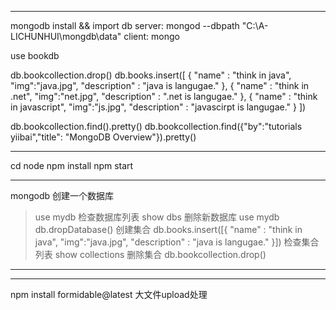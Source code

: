 --------------------------------------------------------------------------------
mongodb install && import db
server: mongod --dbpath "C:\A-LICHUNHUI\mongdb\data"
client: mongo

use bookdb

db.bookcollection.drop()
db.books.insert([
 { "name" : "think in java", "img":"java.jpg", "description" : "java is langugae." },
 { "name" : "think in .net", "img":"net.jpg", "description" : ".net is langugae." },
 { "name" : "think in javascript", "img":"js.jpg", "description" : "javascirpt is langugae." }
 ])


db.bookcollection.find().pretty()
db.bookcollection.find({"by":"tutorials yiibai","title": "MongoDB Overview"}).pretty()

---------------------------------------------------------------------------------
cd node
npm install
npm start

----------------------------------------------------------------------------------
mongodb 
创建一个数据库
>use mydb
检查数据库列表
>show dbs
删除新数据库
>use mydb
>db.dropDatabase()
创建集合
>db.books.insert([{ "name" : "think in java", "img":"java.jpg", "description" : "java is langugae." }])
检查集合列表
>show collections
删除集合
>db.bookcollection.drop()

----------------------------------------------------------------------------------

--------------------------------------------------------------
npm install formidable@latest
大文件upload处理